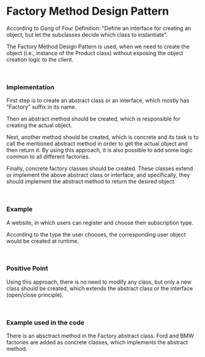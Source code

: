 <h1>Factory Method Design Pattern</h1>

<p>According to Gang of Four Definition: “Define an interface for creating an object, but let the subclasses decide which class to instantiate”.</p>
<p>The Factory Method Design Pattern is used, when we need to create the object (i.e., instance of the Product class) without exposing the object creation logic to the client.</p>

<br />

<h3><strong>Implementation</strong></h3>

<p>First step is to create an abstract class or an interface, which mostly has "Factory" suffix in its name.</p>

<p>Then an abstract method should be created, which is responsible for creating the actual object.</p>

<p>Next, another method should be created, which is concrete and its task is to call the mentioned abstract method in order to get the actual object and then return it. By using this approach, it is also possible to add some logic common to all different factories.</p>

<p>Finally, concrete factory classes should be created. These classes extend or implement the above abstract class or interface, and specifically, they should implement the abstract method to return the desired object.</p>

<br />

<h3><strong>Example</strong></h3>

<p>A website, in which users can register and choose their subscription type.</p>
<p>According to the type the user chooses, the corresponding user object would be created at runtime.</p>

<br />

<h3><strong>Positive Point</strong></h3>
<p>Using this approach, there is no need to modify any class, but only a new class should be created, which extends the abstract class or the interface (open/close principle).</p>

<br />

<h3><strong>Example used in the code</strong></h3>
<p>There is an absctract method in the Factory abstract class. Ford and BMW factories are added as concrete classes, which implements the abstract method.</p>